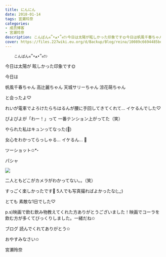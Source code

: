 ```yaml
---
title: にんにん
date: 2018-01-14
tags: 宮瀬玲奈
categories: 
- 成员博客
- 宮瀬玲奈
description: こんばんฅ՞•ﻌ•՞ฅﾜﾝ今日は太陽が眩しかった印象です🌞今日は帆風千春ちゃん高辻麗ちゃん天城サリーちゃん涼花萌ちゃんと会ったよ♡れいが電車...
cover: https://files.227wiki.eu.org/d/Backup/Blog/reina/10089c6694485bd66c6e6dde641a8.jpg 
---
```


        こんばんฅ՞•ﻌ•՞ฅﾜﾝ






今日は太陽が
眩しかった印象です🌞







今日は

帆風千春ちゃん
高辻麗ちゃん
天城サリーちゃん
涼花萌ちゃん

と会ったよ♡









れいが電車でよろけたらちはるんが腰に手回してきてくれて...
イケるんでした♡



ぴよぴよが「わー！」って
一番テンション上がってた（笑）




やられた私はキュンってなった(💓)




女心をわかってらっしゃる...
イケるん...   💓






ツーショット✩*॰



パシャ


![](https://files.227wiki.eu.org/d/Backup/Blog/reina/10089c6694485bd66c6e6dde641a8.jpg)




二人ともどこがカメラがわかってない。。（笑）





すっごく楽しかったです💓
5人でも写真撮ればよかったな(;_;)




とても
素敵な1日でした♡






p.s)映画で飲む飲み物教えてくれた方ありがとうございました！映画でコーラを飲む方が多くてびっくりしました。一緒だね✩




ブログ
読んでくれてありがとう✩


おやすみなさい✩



宮瀬玲奈


